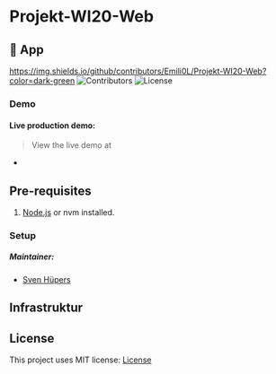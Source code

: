 # Projekt-WI20-Web

## 🚀 App

https://img.shields.io/github/contributors/Emili0L/Projekt-WI20-Web?color=dark-green
![Contributors](https://img.shields.io/github/contributors/Emili0L/Projekt-WI20-Web?color=dark-green) ![License](https://img.shields.io/github/license/Blazity/next-saas-starter)

### Demo
#### Live production demo:

> View the live demo at
- **[]()**

## Pre-requisites

1. [Node.js](https://nodejs.org/en/) or nvm installed.

### Setup



##### Maintainer: 
- [Sven Hüpers](https://github.com/benzproduction)


## Infrastruktur





## License

This project uses MIT license: [License](LICENSE)